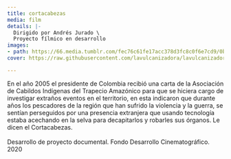 ```yaml
---
title: cortacabezas
media: film
details: |-
  Dirigido por Andrés Jurado \
  Proyecto fílmico en desarrollo
images:
- path: https://66.media.tumblr.com/fec76c61fe17acc378d3fc8c0f6e7cd9/0b8471b342fbe119-e9/s1280x1920/4e5a86cef92add321bcc0b9c6d3a9168fe6d68e3.jpg
cover: https://raw.githubusercontent.com/lavulcanizadora/lavulcanizadora/main/uploads/project-covers/cortacabezas-cover.png

---
```

En el año 2005 el presidente de Colombia recibió una carta de la Asociación de Cabildos Indígenas del Trapecio Amazónico para que se hiciera cargo de investigar extraños eventos en el territorio, en esta indicaron que durante años los pescadores de la región que han sufrido la violencia y la guerra, se sentían perseguidos por una presencia extranjera que usando tecnología estaba acechando en la selva para decapitarlos y robarles sus órganos. Le dicen el Cortacabezas.
<br>
<br>
Desarrollo de proyecto documental. Fondo Desarrollo Cinematográfico. 2020